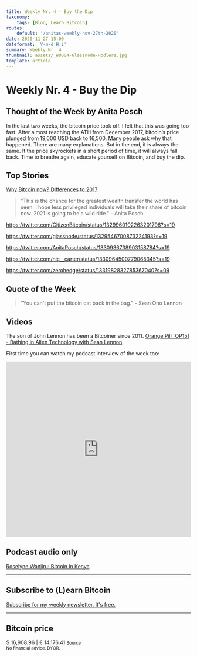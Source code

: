 ```yaml
---
title: Weekly Nr. 4 - Buy the Dip
taxonomy:
    tags: [Blog, Learn Bitcoin]
routes:
    default: '/anitas-weekly-nov-27th-2020'
date: 2020-11-27 15:00
dateformat: 'Y-m-d H:i'
summary: Weekly Nr. 4
thumbnail: assets/_W0004-Glassnode-Hodlers.jpg
template: article
---
```


# Weekly Nr. 4 - Buy the Dip

<h2>Thought of the Week by Anita Posch</h2>
In the last two weeks, the bitcoin price took off. I felt that this was going too fast. After almost reaching the ATH from December 2017,  bitcoin’s price plunged from 19,000 USD back to 16,500. Many people ask why that happened. There are many explanations. But in the end, it is always the same. If the price skyrockets in a short period of time, it will always fall back. Time to breathe again, educate yourself on Bitcoin, and buy the dip.

<h2>Top Stories</h2>
<a href="https://anitaposch.com/why-bitcoin-now-differences-to-2017/">Why Bitcoin now? Differences to 2017</a>

>"This is the chance for the greatest wealth transfer the world has seen. I hope less privileged individuals will take their share of bitcoin now. 2021 is going to be a wild ride." - Anita Posch

https://twitter.com/CitizenBitcoin/status/1329960102263201796?s=19

https://twitter.com/glassnode/status/1329546700873224193?s=19

https://twitter.com/AnitaPosch/status/1330936738903158784?s=19

https://twitter.com/nic__carter/status/1330964500779065345?s=19

https://twitter.com/zerohedge/status/1331982832785367040?s=09


<h2>Quote of the Week</h2>
<blockquote>"You can't put the bitcoin cat back in the bag." - Sean Ono Lennon</blockquote>

<h2>Videos</h2>
The son of John Lennon has been a Bitcoiner since 2011.
<a href="https://youtu.be/JGPhkZrP3tU" target="_blank" rel="noopener noreferrer">Orange Pill [OP15] - Bathing in Alien Technology with Sean Lennon</a>

First time you can watch my podcast interview of the week too: 
<iframe width="100%" height="476" src="https://www.youtube.com/embed/1mYq9iCHeVg" frameborder="0" allow="accelerometer; autoplay; clipboard-write; encrypted-media; gyroscope; picture-in-picture" allowfullscreen></iframe>

<h2>Podcast audio only</h2>
<a href="https://bitcoinundco.com/en/roselyne-wanjiru/" target="_blank" rel="noopener noreferrer">Roselyne Wanjiru: Bitcoin in Kenya</a>

---
## Subscribe to (L)earn Bitcoin

[Subscribe for my weekly newsletter. It's free.](https://anita.link/weekly)

---
<div class="white-box">
<h2>Bitcoin price</h2>
$ 16,908.96 | € 14,176.41
<small><a href="https://www.coingecko.com/en/coins/bitcoin" target="_blank" rel="noopener noreferrer">Source</a></small>

</div>
<small>No financial advice. DYOR.</small>

